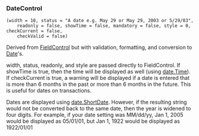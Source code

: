 ### DateControl

``` suneido
(width = 10, status = "A date e.g. May 29 or May 29, 2003 or 5/29/03",
    readonly = false, showTime = false, mandatory = false, style = 0, checkCurrent = false,
    checkValid = false)
```

Derived from [FieldControl](<FieldControl.md>) but with validation, formatting, and conversion to [Date](<../../Language/Reference/Date/Date.md>)'s.

width, status, readonly, and style are passed directly to FieldControl. If showTime is true, then the time will be displayed as well (using [date.Time](<../../Language/Reference/Date/date.Time.md>)). If checkCurrent is true, a warning will be displayed if a date is entered that is more than 6 months in the past or more than 6 months in the future. This is useful for dates on transactions.

Dates are displayed using [date.ShortDate](<../../Language/Reference/Date/date.ShortDate.md>). However, if the resulting string would not be converted back to the same date, then the year is widened to four digits. For example, if your date setting was MM/dd/yy, Jan 1, 2005 would be displayed as 05/01/01, but Jan 1, 1922 would be displayed as 1922/01/01